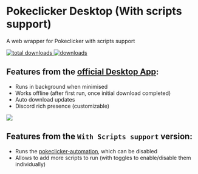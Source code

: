 # Pokeclicker Desktop (With scripts support)

A web wrapper for Pokeclicker with scripts support

[![total downloads](https://img.shields.io/github/downloads/Farigh/pokeclicker-automation-desktop/total?label=total%20downloads&style=flat-square) ![downloads](https://img.shields.io/github/downloads/Farigh/pokeclicker-automation-desktop/latest/total?style=flat-square)](https://github.com/Farigh/pokeclicker-automation-desktop/releases/latest)

## Features from the [official Desktop App](https://github.com/RedSparr0w/Pokeclicker-desktop):
- Runs in background when minimised
- Works offline (after first run, once initial download completed)
- Auto download updates
- Discord rich presence (customizable)

![](https://i.imgur.com/5QQfoiZ.png)

## Features from the `With Scripts support` version:
- Runs the [pokeclicker-automation](https://github.com/Farigh/pokeclicker-automation), which can be disabled
- Allows to add more scripts to run (with toggles to enable/disable them individually)